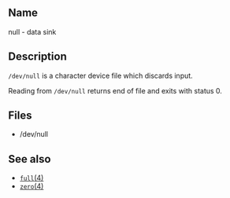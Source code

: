 ## Name

null - data sink

## Description

`/dev/null` is a character device file which discards input.

Reading from `/dev/null` returns end of file and exits with status 0.

## Files

* /dev/null

## See also

* [`full`(4)](../man4/full.md)
* [`zero`(4)](../man4/zero.md)

